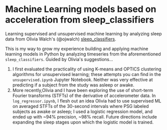 # Machine Learning models based on acceleration from sleep_classifiers
Learning supervised and unsupervised machine learning by analyzing sleep data from Olivia Walch's (@ojwalch) <a href="https://github.com/ojwalch/sleep_classifiers">sleep_classifiers</a>. 

This is my way to grow my experience building and applying machine learning models in Python by analyzing timeseries from the aforementioned <code>sleep_classifiers</code>. Guided by Olivia's suggestions...
1. I first evaluated the practicality of using K-means and OPTICS clustering algorithms for unsupervised learning; these attempts you can find in the <code>unsupervised.ipynb</code> Jupyter Notebook. Neither was very effective at predicting if a subject from the study was asleep or awake. 
2. More recently,Olivia and I have been exploring the use of short-term Fourier transforms (STFTs) of the derivative of accelerometer data. In <code>log_regressor.ipynb</code>, I flesh out an idea Olivia had to use supervised ML on averaged STFTs of the 30-second intervals where PSG labeled subjects as awake or asleep; I used a logistic regression model, and ended up with ~94% precision, ~98% recall. Future directions include expanding the sleep stages upon which the logistic model is trained. 
